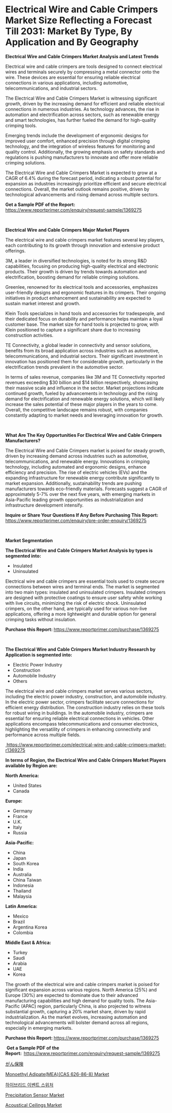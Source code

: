 <p><h1>Electrical Wire and Cable Crimpers Market Size Reflecting a Forecast Till 2031: Market By Type, By Application and By Geography</h1></p><p><strong>Electrical Wire and Cable Crimpers Market Analysis and Latest Trends</strong></p>
<p><p>Electrical wire and cable crimpers are tools designed to connect electrical wires and terminals securely by compressing a metal connector onto the wire. These devices are essential for ensuring reliable electrical connections in various applications, including automotive, telecommunications, and industrial sectors.</p><p>The Electrical Wire and Cable Crimpers Market is witnessing significant growth, driven by the increasing demand for efficient and reliable electrical connections in numerous industries. As technology advances, the rise in automation and electrification across sectors, such as renewable energy and smart technologies, has further fueled the demand for high-quality crimping tools. </p><p>Emerging trends include the development of ergonomic designs for improved user comfort, enhanced precision through digital crimping technology, and the integration of wireless features for monitoring and quality control. Additionally, the growing emphasis on safety standards and regulations is pushing manufacturers to innovate and offer more reliable crimping solutions.</p><p>The Electrical Wire and Cable Crimpers Market is expected to grow at a CAGR of 6.4% during the forecast period, indicating a robust potential for expansion as industries increasingly prioritize efficient and secure electrical connections. Overall, the market outlook remains positive, driven by technological advancements and rising demand across multiple sectors.</p></p>
<p><strong>Get a Sample PDF of the Report:&nbsp;</strong> <a href="https://www.reportprimer.com/enquiry/request-sample/1369275">https://www.reportprimer.com/enquiry/request-sample/1369275</a></p>
<p>&nbsp;</p>
<p><strong>Electrical Wire and Cable Crimpers Major Market Players</strong></p>
<p><p>The electrical wire and cable crimpers market features several key players, each contributing to its growth through innovation and extensive product offerings. </p><p>3M, a leader in diversified technologies, is noted for its strong R&D capabilities, focusing on producing high-quality electrical and electronic products. Their growth is driven by trends towards automation and electrification, boosting demand for reliable crimping solutions.</p><p>Greenlee, renowned for its electrical tools and accessories, emphasizes user-friendly designs and ergonomic features in its crimpers. Their ongoing initiatives in product enhancement and sustainability are expected to sustain market interest and growth.</p><p>Klein Tools specializes in hand tools and accessories for tradespeople, and their dedicated focus on durability and performance helps maintain a loyal customer base. The market size for hand tools is projected to grow, with Klein positioned to capture a significant share due to increasing construction activities.</p><p>TE Connectivity, a global leader in connectivity and sensor solutions, benefits from its broad application across industries such as automotive, telecommunications, and industrial sectors. Their significant investment in innovation has positioned them for considerable growth, particularly in the electrification trends prevalent in the automotive sector.</p><p>In terms of sales revenue, companies like 3M and TE Connectivity reported revenues exceeding $30 billion and $14 billion respectively, showcasing their massive scale and influence in the sector. Market projections indicate continued growth, fueled by advancements in technology and the rising demand for electrification and renewable energy solutions, which will likely increase the sales potential of these major players in the years to come. Overall, the competitive landscape remains robust, with companies constantly adapting to market needs and leveraging innovation for growth.</p></p>
<p>&nbsp;</p>
<p><strong>What Are The Key Opportunities For Electrical Wire and Cable Crimpers Manufacturers?</strong></p>
<p><p>The Electrical Wire and Cable Crimpers market is poised for steady growth, driven by increasing demand across industries such as automotive, telecommunications, and renewable energy. Innovations in crimping technology, including automated and ergonomic designs, enhance efficiency and precision. The rise of electric vehicles (EVs) and the expanding infrastructure for renewable energy contribute significantly to market expansion. Additionally, sustainability trends are pushing manufacturers towards eco-friendly materials. Forecasts suggest a CAGR of approximately 5-7% over the next five years, with emerging markets in Asia-Pacific leading growth opportunities as industrialization and infrastructure development intensify.</p></p>
<p><strong>Inquire or Share Your Questions If Any Before Purchasing This Report:</strong> <a href="https://www.reportprimer.com/enquiry/pre-order-enquiry/1369275">https://www.reportprimer.com/enquiry/pre-order-enquiry/1369275</a></p>
<p>&nbsp;</p>
<p><strong>Market Segmentation</strong></p>
<p><strong>The Electrical Wire and Cable Crimpers Market Analysis by types is segmented into:</strong></p>
<p><ul><li>Insulated</li><li>Uninsulated</li></ul></p>
<p><p>Electrical wire and cable crimpers are essential tools used to create secure connections between wires and terminal ends. The market is segmented into two main types: insulated and uninsulated crimpers. Insulated crimpers are designed with protective coatings to ensure user safety while working with live circuits, minimizing the risk of electric shock. Uninsulated crimpers, on the other hand, are typically used for various non-live applications, offering a more lightweight and durable option for general crimping tasks without insulation.</p></p>
<p><strong>Purchase this Report:&nbsp;</strong><a href="https://www.reportprimer.com/purchase/1369275">https://www.reportprimer.com/purchase/1369275</a></p>
<p>&nbsp;</p>
<p><strong>The Electrical Wire and Cable Crimpers Market Industry Research by Application is segmented into:</strong></p>
<p><ul><li>Electric Power Industry</li><li>Construction</li><li>Automobile Industry</li><li>Others</li></ul></p>
<p><p>The electrical wire and cable crimpers market serves various sectors, including the electric power industry, construction, and automobile industry. In the electric power sector, crimpers facilitate secure connections for efficient energy distribution. The construction industry relies on these tools for robust wiring in buildings. In the automobile industry, crimpers are essential for ensuring reliable electrical connections in vehicles. Other applications encompass telecommunications and consumer electronics, highlighting the versatility of crimpers in enhancing connectivity and performance across multiple fields.</p></p>
<p><a href="https://www.reportprimer.com/electrical-wire-and-cable-crimpers-market-r1369275">&nbsp;https://www.reportprimer.com/electrical-wire-and-cable-crimpers-market-r1369275</a></p>
<p><strong>In terms of Region, the Electrical Wire and Cable Crimpers Market Players available by Region are:</strong></p>
<p>
    <p> <strong> North America: </strong>
        <ul>
            <li>United States</li>
            <li>Canada</li>
        </ul>
        </p> 
    <p> <strong> Europe: </strong>
        <ul>
            <li>Germany</li>
            <li>France</li>
            <li>U.K.</li>
            <li>Italy</li>
            <li>Russia</li>
        </ul>
        </p> 
    <p> <strong> Asia-Pacific: </strong>
        <ul>
            <li>China</li>
            <li>Japan</li>
            <li>South Korea</li>
            <li>India</li>
            <li>Australia</li>
            <li>China Taiwan</li>
            <li>Indonesia</li>
            <li>Thailand</li>
            <li>Malaysia</li>
        </ul>
        </p> 
    <p> <strong> Latin America: </strong>
        <ul>
            <li>Mexico</li>
            <li>Brazil</li>
            <li>Argentina Korea</li>
            <li>Colombia</li>
        </ul>
        </p> 
    <p> <strong> Middle East & Africa: </strong>
        <ul>
            <li>Turkey</li>
            <li>Saudi</li>
            <li>Arabia</li>
            <li>UAE</li>
            <li>Korea</li>
        </ul>
    </p>
    </p>
<p><p>The growth of the electrical wire and cable crimpers market is poised for significant expansion across various regions. North America (25%) and Europe (30%) are expected to dominate due to their advanced manufacturing capabilities and high demand for quality tools. The Asia-Pacific (APAC) region, particularly China, is also projected to witness substantial growth, capturing a 20% market share, driven by rapid industrialization. As the market evolves, increasing automation and technological advancements will bolster demand across all regions, especially in emerging markets.</p></p>
<p><strong>Purchase this Report: </strong><a href="https://www.reportprimer.com/purchase/1369275">https://www.reportprimer.com/purchase/1369275</a></p>
<p>&nbsp;<strong>Get a Sample PDF of the Report:&nbsp;&nbsp;</strong><a href="https://www.reportprimer.com/enquiry/request-sample/1369275">https://www.reportprimer.com/enquiry/request-sample/1369275</a></p>
<p><strong></strong></p>
<p><p><a href="https://medium.com/@vvjajdat22/%E3%81%8C%E3%82%93%E4%BF%9D%E9%99%BA%E6%A5%AD%E7%95%8C%E3%82%BB%E3%82%AF%E3%82%BF%E3%83%BC-2024%E5%B9%B4%E3%81%8B%E3%82%892031%E5%B9%B4%E3%81%BE%E3%81%A7%E3%81%AE%E6%96%B0%E6%8A%80%E8%A1%93%E3%81%A8%E5%B8%82%E5%A0%B4%E3%81%B8%E3%81%AE%E5%BD%B1%E9%9F%BF%E3%81%AE%E4%BA%88%E6%B8%AC-99d80f482f31?postPublishedType=repub">がん保険</a></p><p><a href="https://issuu.com/reportprime-2/docs/monoethyl-adipatemeacas-626-86-8-ma_9a0c55ae5e9437">Monoethyl Adipate(MEA)(CAS 626-86-8) Market</a></p><p><a href="https://medium.com/@waynewhite33/%EA%B8%80%EB%A1%9C%EB%B2%8C-%ED%95%98%EC%9D%B4%EB%B8%8C%EB%A6%AC%EB%93%9C-%EC%9D%B4%EB%B2%A4%ED%8A%B8-%EC%8A%A4%EC%9C%84%EC%B2%98-%EC%8B%9C%EC%9E%A5-%EC%95%A0%ED%94%8C%EB%A6%AC%EC%BC%80%EC%9D%B4%EC%85%98-%EC%B5%9C%EC%A2%85-%EC%82%AC%EC%9A%A9-%EC%82%B0%EC%97%85-%EC%9C%A0%ED%98%95-%EC%9E%A5%EB%B9%84-%EB%B0%8F-%EC%A7%80%EC%97%AD%EC%97%90-%EB%8C%80%ED%95%9C-%EB%B6%84%EC%84%9D-%EB%B0%8F-%EC%A0%84%EB%A7%9D-2024-2031-c7c1932f4d36">하이브리드 이벤트 스위처</a></p><p><a href="https://www.linkedin.com/pulse/precipitation-sensor-market-research-report-includes-analysis-6vkbc?trackingId=B%2F5phcGVTMmeLwObEtWbjA%3D%3D">Precipitation Sensor Market</a></p><p><a href="https://www.linkedin.com/pulse/global-acoustical-ceilings-market-status-2024-2031-forecast-19dwf?trackingId=9EJwzoKrSLatVou6wyVY3g%3D%3D">Acoustical Ceilings Market</a></p></p>